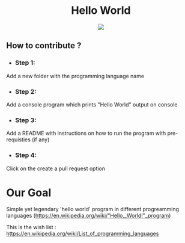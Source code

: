 <h1 align="center">Hello World</h1>
<p align="center">
  <a href="https://github.com/indranil32/HelloWorld"><img src="https://img.shields.io/badge/opensource-is%20%E2%9D%A4%EF%B8%8F%EF%B8%8F%20-green"></a>
</p>  



<h2>How to contribute ?</h2>

- <h3>Step 1:</h3> 
Add a new folder with the programming language name

- <h3>Step 2:</h3>
Add a console program which prints "Hello World" output on console

- <h3>Step 3:</h3>
Add a README with instructions on how to run the program with pre-requisties (if any)

- <h3>Step 4:</h3>
Click on the create a pull request option

  
# Our Goal

Simple yet legendary 'hello world' program in different progreamming languages (https://en.wikipedia.org/wiki/"Hello,_World!"_program)

This is the wish list : https://en.wikipedia.org/wiki/List_of_programming_languages

